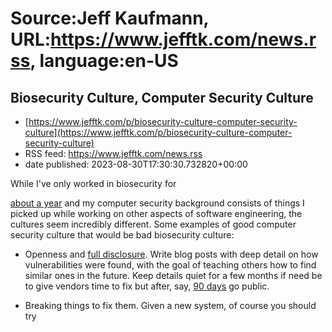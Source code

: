 # Source:Jeff Kaufmann, URL:https://www.jefftk.com/news.rss, language:en-US

## Biosecurity Culture, Computer Security Culture
 - [https://www.jefftk.com/p/biosecurity-culture-computer-security-culture](https://www.jefftk.com/p/biosecurity-culture-computer-security-culture)
 - RSS feed: https://www.jefftk.com/news.rss
 - date published: 2023-08-30T17:30:30.732820+00:00

<p><span>

While I've only worked in biosecurity for </span>

<a href="https://www.jefftk.com/p/leaving-google-joining-the-nucleic-acid-observatory">about a
year</a> and my computer security background consists of things I
picked up while working on other aspects of software engineering, the
cultures seem incredibly different.  Some examples of good computer
security culture that would be bad biosecurity culture:



<p>

</p>

<ul>

<li><p>Openness and <a href="https://en.wikipedia.org/wiki/Full_disclosure_(computer_security)">full
disclosure</a>. Write blog posts with deep detail on how
vulnerabilities were found, with the goal of teaching others how to
find similar ones in the future. Keep details quiet for a few months
if need be to give vendors time to fix but after, say, <a href="https://googleprojectzero.blogspot.com/2021/04/policy-and-disclosure-2021-edition.html">90
days</a> go public.

</p></li>
<li><p>Breaking things to fix them. Given a new system, of course you
should try

